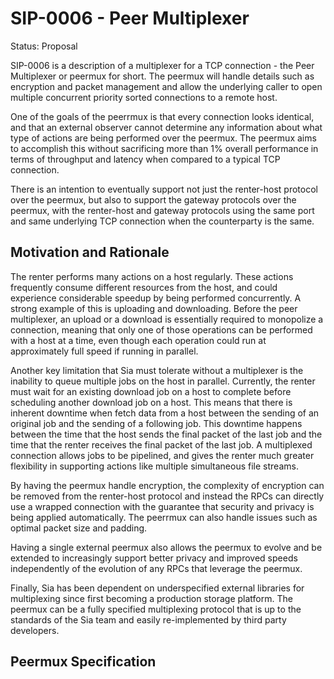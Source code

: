 # SIP-0006 - Peer Multiplexer

Status: Proposal

SIP-0006 is a description of a multiplexer for a TCP connection - the Peer
Multiplexer or peermux for short. The peermux will handle details such as
encryption and packet management and allow the underlying caller to open
multiple concurrent priority sorted connections to a remote host.

One of the goals of the peerrmux is that every connection looks identical, and
that an external observer cannot determine any information about what type of
actions are being performed over the peermux. The peermux aims to accomplish
this without sacrificing more than 1% overall performance in terms of throughput
and latency when compared to a typical TCP connection.

There is an intention to eventually support not just the renter-host protocol
over the peermux, but also to support the gateway protocols over the peermux,
with the renter-host and gateway protocols using the same port and same
underlying TCP connection when the counterparty is the same.

## Motivation and Rationale

The renter performs many actions on a host regularly. These actions frequently
consume different resources from the host, and could experience considerable
speedup by being performed concurrently. A strong example of this is uploading
and downloading. Before the peer multiplexer, an upload or a download is
essentially required to monopolize a connection, meaning that only one of those
operations can be performed with a host at a time, even though each operation
could run at approximately full speed if running in parallel.

Another key limitation that Sia must tolerate without a multiplexer is the
inability to queue multiple jobs on the host in parallel. Currently, the renter
must wait for an existing download job on a host to complete before scheduling
another download job on a host. This means that there is inherent downtime when
fetch data from a host between the sending of an original job and the sending of
a following job. This downtime happens between the time that the host sends the
final packet of the last job and the time that the renter receives the final
packet of the last job. A multiplexed connection allows jobs to be pipelined,
and gives the renter much greater flexibility in supporting actions like
multiple simultaneous file streams.

By having the peermux handle encryption, the complexity of encryption can be
removed from the renter-host protocol and instead the RPCs can directly use a
wrapped connection with the guarantee that security and privacy is being applied
automatically. The peerrmux can also handle issues such as optimal packet size
and padding.

Having a single external peermux also allows the peermux to evolve and be
extended to increasingly support better privacy and improved speeds
independently of the evolution of any RPCs that leverage the peermux.

Finally, Sia has been dependent on underspecified external libraries for
multiplexing since first becoming a production storage platform. The peermux can
be a fully specified multiplexing protocol that is up to the standards of the
Sia team and easily re-implemented by third party developers.

## Peermux Specification
